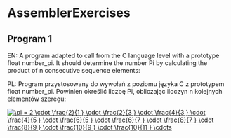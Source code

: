 # AssemblerExercises

## Program 1

EN: A program adapted to call from the C language level with a prototype float number_pi. It should determine the number Pi by calculating the product of n consecutive sequence elements:

PL: Program przystosowany do wywołań z poziomu języka C z prototypem float number_pi. Powinien określić liczbę Pi, obliczając iloczyn n kolejnych elementów szeregu:

<a href="https://www.codecogs.com/eqnedit.php?latex=\pi&space;=&space;2&space;\cdot&space;\frac{2}{1&space;}&space;\cdot&space;\frac{2}{3&space;}&space;\cdot&space;\frac{4}{3&space;}&space;\cdot&space;\frac{4}{5&space;}&space;\cdot&space;\frac{6}{5&space;}&space;\cdot&space;\frac{6}{7&space;}&space;\cdot&space;\frac{8}{7&space;}&space;\cdot&space;\frac{8}{9&space;}&space;\cdot&space;\frac{10}{9&space;}&space;\cdot&space;\frac{10}{11&space;}&space;\cdots" target="_blank"><img src="https://latex.codecogs.com/gif.latex?\pi&space;=&space;2&space;\cdot&space;\frac{2}{1&space;}&space;\cdot&space;\frac{2}{3&space;}&space;\cdot&space;\frac{4}{3&space;}&space;\cdot&space;\frac{4}{5&space;}&space;\cdot&space;\frac{6}{5&space;}&space;\cdot&space;\frac{6}{7&space;}&space;\cdot&space;\frac{8}{7&space;}&space;\cdot&space;\frac{8}{9&space;}&space;\cdot&space;\frac{10}{9&space;}&space;\cdot&space;\frac{10}{11&space;}&space;\cdots" title="\pi = 2 \cdot \frac{2}{1 } \cdot \frac{2}{3 } \cdot \frac{4}{3 } \cdot \frac{4}{5 } \cdot \frac{6}{5 } \cdot \frac{6}{7 } \cdot \frac{8}{7 } \cdot \frac{8}{9 } \cdot \frac{10}{9 } \cdot \frac{10}{11 } \cdots" /></a>

